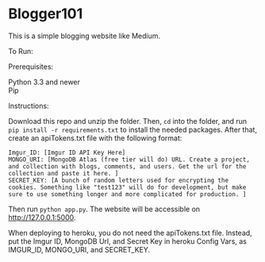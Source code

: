 # Blogger101

This is a simple blogging website like Medium. 

To Run:

Prerequisites:

Python 3.3 and newer \
Pip

Instructions:

Download this repo and unzip the folder. Then, `cd` into the folder, and run `pip install -r requirements.txt` to install the needed packages. After that, create an apiTokens.txt file with the following format:

```
Imgur_ID: [Imgur ID API Key Here]
MONGO_URI: [MongoDB Atlas (free tier will do) URL. Create a project, and collection with blogs, comments, and users. Get the url for the collection and paste it here. ]
SECRET_KEY: [A bunch of random letters used for encrypting the cookies. Something like "test123" will do for development, but make sure to use something longer and more complicated for production. ]
```

Then run `python app.py`. The website will be accessible on http://127.0.0.1:5000. 


When deploying to heroku, you do not need the apiTokens.txt file. Instead, put the Imgur ID, MongoDB Url, and Secret Key in heroku Config Vars, as IMGUR_ID, MONGO_URI, and SECRET_KEY. 
